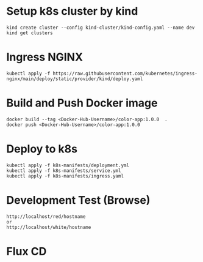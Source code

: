 # Setup k8s cluster by kind
```
kind create cluster --config kind-cluster/kind-config.yaml --name dev
kind get clusters
```

# Ingress NGINX
```
kubectl apply -f https://raw.githubusercontent.com/kubernetes/ingress-nginx/main/deploy/static/provider/kind/deploy.yaml
```

# Build and Push Docker image
```
docker build --tag <Docker-Hub-Username>/color-app:1.0.0  .
docker push <Docker-Hub-Username>/color-app:1.0.0
```

# Deploy to k8s
```
kubectl apply -f k8s-manifests/deployment.yml
kubectl apply -f k8s-manifests/service.yml
kubectl apply -f k8s-manifests/ingress.yaml
```

# Development Test (Browse)
```
http://localhost/red/hostname
or
http://localhost/white/hostname
```

# Flux CD
